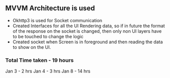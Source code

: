 ## MVVM Architecture is used

- Okhttp3 is used for Socket communication
- Created Interfaces for all the UI Rendering data, so if in future the format of the response on the socket is changed, then only non UI layers have to be touched to change the logic
- Created socket when Screen is in foreground and then reading the data to show on the UI.


### Total Time taken - 19 hours

Jan 3 - 2 hrs
Jan 4 - 3 hrs
Jan 8 - 14 hrs
